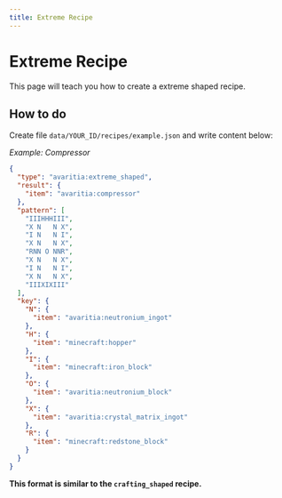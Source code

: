 ```yaml
---
title: Extreme Recipe
---
```


# Extreme Recipe

This page will teach you how to create a extreme shaped recipe.

## How to do

Create file `data/YOUR_ID/recipes/example.json` and write content below:

*Example: Compressor*

```json
{
  "type": "avaritia:extreme_shaped",
  "result": {
    "item": "avaritia:compressor"
  },
  "pattern": [
    "IIIHHHIII",
    "X N   N X",
    "I N   N I",
    "X N   N X",
    "RNN O NNR",
    "X N   N X",
    "I N   N I",
    "X N   N X",
    "IIIXIXIII"
  ],
  "key": {
    "N": {
      "item": "avaritia:neutronium_ingot"
    },
    "H": {
      "item": "minecraft:hopper"
    },
    "I": {
      "item": "minecraft:iron_block"
    },
    "O": {
      "item": "avaritia:neutronium_block"
    },
    "X": {
      "item": "avaritia:crystal_matrix_ingot"
    },
    "R": {
      "item": "minecraft:redstone_block"
    }
  }
}
```

**This format is similar to the `crafting_shaped` recipe.**